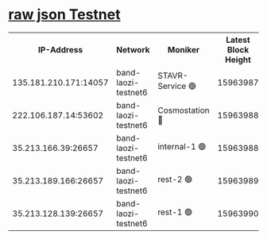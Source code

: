 
[raw json Testnet](https://rpc-check.bandt.stavr.tech/bandt/rpcbandt_result.json)
=

<table><tr><th>IP-Address</th><th>Network</th><th>Moniker</th><th>Latest Block Height</th><th>Earliest Block Height</th><th>Catching Up</th><th>Tx Index</th><th>Voting Power</th><th>Scan Time</th></tr><tr><td>135.181.210.171:14057</td><td>band-laozi-testnet6</td><td>STAVR-Service 🟢</td><td>15963987</td><td>15322501</td><td>False</td><td>on</td><td>0</td><td>2024-02-18T04:27:07.350145164UTC</td></tr><tr><td>222.106.187.14:53602</td><td>band-laozi-testnet6</td><td>Cosmostation 🔴</td><td>15963988</td><td>15423001</td><td>False</td><td>on</td><td>2203623</td><td>2024-02-18T04:27:08.723134066UTC</td></tr><tr><td>35.213.166.39:26657</td><td>band-laozi-testnet6</td><td>internal-1 🟢</td><td>15963988</td><td>15863988</td><td>False</td><td>on</td><td>0</td><td>2024-02-18T04:27:09.688037657UTC</td></tr><tr><td>35.213.189.166:26657</td><td>band-laozi-testnet6</td><td>rest-2 🟢</td><td>15963989</td><td>15863989</td><td>False</td><td>on</td><td>0</td><td>2024-02-18T04:27:10.745631621UTC</td></tr><tr><td>35.213.128.139:26657</td><td>band-laozi-testnet6</td><td>rest-1 🟢</td><td>15963990</td><td>15863990</td><td>False</td><td>on</td><td>0</td><td>2024-02-18T04:27:13.908493274UTC</td></tr></table>
